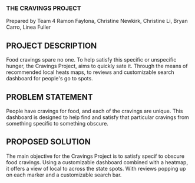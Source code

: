 ### THE CRAVINGS PROJECT

Prepared by Team 4
Ramon Faylona, Christine Newkirk, Christine Li, Bryan Carro, Linea Fuller

## PROJECT DESCRIPTION
Food cravings spare no one. To help satisfy this specific or
unspecific hunger, the Cravings Project, aims to quickly sate
it. Through the means of recommended local heats maps, to
reviews and customizable search dashboard for people's go
to spots.

## PROBLEM STATEMENT
People have cravings for food, and each of the cravings are
unique. This dashboard is designed to help find and satisfy
that particular cravings from something specific to
something obscure.

## PROPOSED SOLUTION
The main objective for the Cravings Project is to satisfy specif to
obscure food cravings. Using a customizable dashboard combined
with a heatmap, it offers a view of local to across the state spots.
With reviews popping up on each marker and a customizable
search bar.
